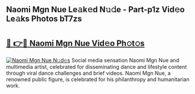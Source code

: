 ## Naomi Mgn Nue Le𝚊k𝚎d N𝚞𝚍e - Part-p1z Vid𝚎o Le𝚊ks Photos bT7zs

# <h2><a href="http://fb5adg.evod.top/?m=Naomi+Mgn+Nue">🔗 👉🔴 Naomi Mgn Nue Vid𝚎o Ph𝚘t𝚘s</a></h2>

[![Naomi Mgn Nue N𝚞d𝚎s](https://i.imgur.com/8V9OHl7.gif)](http://fb5adg.evod.top/?m=Naomi+Mgn+Nue)
Social media sensation Naomi Mgn Nue and multimedia artist, celebrated for disseminating dance and lifestyle content through viral dance challenges and brief videos. Naomi Mgn Nue, a renowned public figure, is celebrated for his philanthropy and humanitarian work. 

